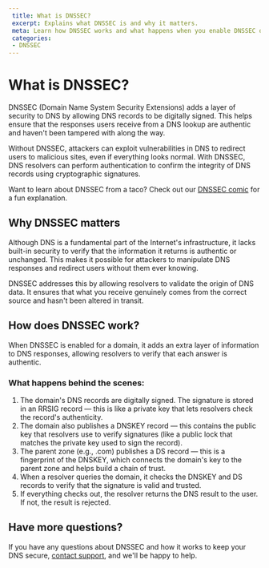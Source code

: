 ```yaml
---
 title: What is DNSSEC?
 excerpt: Explains what DNSSEC is and why it matters.
 meta: Learn how DNSSEC works and what happens when you enable DNSSEC on your domains.
 categories:
 - DNSSEC
---
```


# What is DNSSEC?

DNSSEC (Domain Name System Security Extensions) adds a layer of security to DNS by allowing DNS records to be digitally signed. This helps ensure that the responses users receive from a DNS lookup are authentic and haven't been tampered with along the way.

Without DNSSEC, attackers can exploit vulnerabilities in DNS to redirect users to malicious sites, even if everything looks normal. With DNSSEC, DNS resolvers can perform authentication to confirm the integrity of DNS records using cryptographic signatures.

Want to learn about DNSSEC from a taco? Check out our [DNSSEC comic](https://howdnssec.works) for a fun explanation.

## Why DNSSEC matters

Although DNS is a fundamental part of the Internet's infrastructure, it lacks built-in security to verify that the information it returns is authentic or unchanged. This makes it possible for attackers to manipulate DNS responses and redirect users without them ever knowing.

DNSSEC addresses this by allowing resolvers to validate the origin of DNS data. It ensures that what you receive genuinely comes from the correct source and hasn't been altered in transit.

## How does DNSSEC work?

When DNSSEC is enabled for a domain, it adds an extra layer of information to DNS responses, allowing resolvers to verify that each answer is authentic.

### What happens behind the scenes:
1. The domain's DNS records are digitally signed. The signature is stored in an RRSIG record — this is like a private key that lets resolvers check the record's authenticity.
1. The domain also publishes a DNSKEY record — this contains the public key that resolvers use to verify signatures (like a public lock that matches the private key used to sign the record).
1. The parent zone (e.g., .com) publishes a DS record — this is a fingerprint of the DNSKEY, which connects the domain's key to the parent zone and helps build a chain of trust.
1. When a resolver queries the domain, it checks the DNSKEY and DS records to verify that the signature is valid and trusted.
1. If everything checks out, the resolver returns the DNS result to the user. If not, the result is rejected.

## Have more questions? 
If you have any questions about DNSSEC and how it works to keep your DNS secure, [contact support](https://dnsimple.com/feedback), and we'll be happy to help.


